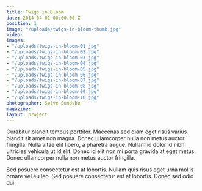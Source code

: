 ```yaml
---
title: Twigs in Bloom
date: 2014-04-01 00:00:00 Z
position: 1
image: "/uploads/twigs-in-bloom-thumb.jpg"
video: 
images:
- "/uploads/twigs-in-bloom-01.jpg"
- "/uploads/twigs-in-bloom-02.jpg"
- "/uploads/twigs-in-bloom-03.jpg"
- "/uploads/twigs-in-bloom-04.jpg"
- "/uploads/twigs-in-bloom-05.jpg"
- "/uploads/twigs-in-bloom-06.jpg"
- "/uploads/twigs-in-bloom-07.jpg"
- "/uploads/twigs-in-bloom-08.jpg"
- "/uploads/twigs-in-bloom-09.jpg"
- "/uploads/twigs-in-bloom-10.jpg"
photographer: Sølve Sundsbø
magazine: 
layout: project
---
```


Curabitur blandit tempus porttitor. Maecenas sed diam eget risus varius blandit sit amet non magna. Donec ullamcorper nulla non metus auctor fringilla. Nulla vitae elit libero, a pharetra augue. Nullam id dolor id nibh ultricies vehicula ut id elit. Donec id elit non mi porta gravida at eget metus. Donec ullamcorper nulla non metus auctor fringilla.

Sed posuere consectetur est at lobortis. Nullam quis risus eget urna mollis ornare vel eu leo. Sed posuere consectetur est at lobortis. Donec sed odio dui.